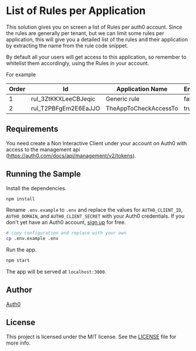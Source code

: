 # List of Rules per Application

This solution gives you on screen a list of Rules per auth0 account. Since the rules are generally per tenant, but we can limit some rules per application, this will give you a detailed list of the rules and their application by extracting the name from the rule code snippet.

By default all your users will get access to this application, so remember to whitelist them accordingly, using the Rules in your account.

For example

|Order | Id	                  | Application Name	 | Enabled |
|------|----------------------|----------------------|---------|
|1	   |rul_3ZtKKXLeeCBJeqic  |Generic rule	         | false   |
|2	   |rul_T2PBFgEm2E6EaJJO  |TheAppToCheckAccessTo | true    |

## Requirements

You need create a Non Interactive Client under your account on Auth0 with access to the management api (https://auth0.com/docs/api/management/v2/tokens).

## Running the Sample

Install the dependencies.

```bash
npm install
```

Rename `.env.example` to `.env` and replace the values for `AUTH0_CLIENT_ID`, `AUTH0_DOMAIN`, and `AUTH0_CLIENT_SECRET` with your Auth0 credentials. If you don't yet have an Auth0 account, [sign up](https://auth0.com/signup) for free.

```bash
# copy configuration and replace with your own
cp .env.example .env
```

Run the app.

```bash
npm start
```

The app will be served at `localhost:3000`.

##

## Author

[Auth0](auth0.com)

## License

This project is licensed under the MIT license. See the [LICENSE](LICENSE) file for more info.
